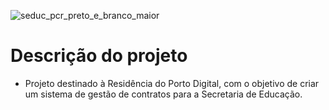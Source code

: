 ![seduc_pcr_preto_e_branco_maior](https://github.com/geovanaclira/gestao-de-contratos/assets/144020775/bdbda2e2-55b2-4438-ad4f-f7f1ade72566)

# Descrição do projeto
- Projeto destinado à Residência do Porto Digital, com o objetivo de criar um sistema de gestão de contratos para a Secretaria de Educação.
